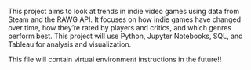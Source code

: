 This project aims to look at trends in indie video games using data from Steam and the RAWG API. It focuses on how indie games have changed over time, how they’re rated by players and critics, and which genres perform best. This project will use Python, Jupyter Notebooks, SQL, and Tableau for analysis and visualization.

This file will contain virtual environment instructions in the future!!

